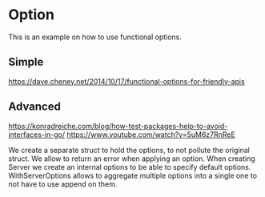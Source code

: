 # Option

This is an example on how to use functional options.

## Simple

https://dave.cheney.net/2014/10/17/functional-options-for-friendly-apis

## Advanced

https://konradreiche.com/blog/how-test-packages-help-to-avoid-interfaces-in-go/
https://www.youtube.com/watch?v=5uM6z7RnReE

We create a separate struct to hold the options, to not pollute the original struct.
We allow to return an error when applying an option.
When creating Server we create an internal options to be able to specify default options.
WithServerOptions allows to aggregate multiple options into a single one to not have to use append on them.
